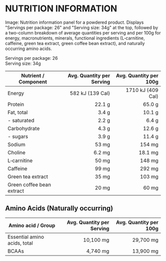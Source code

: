 # NUTRITION INFORMATION

Image: Nutrition information panel for a powdered product. Displays "Servings per package: 26" and "Serving size: 34g" at the top, followed by a two-column breakdown of average quantities per serving and per 100g for energy, macronutrients, minerals, functional ingredients (L‑carnitine, caffeine, green tea extract, green coffee bean extract), and naturally occurring amino acids.

Servings per package: 26  
Serving size: 34g

| Nutrient / Component | Avg. Quantity per Serving | Avg. Quantity per 100g |
|---|---:|---:|
| Energy | 582 kJ (139 Cal) | 1710 kJ (409 Cal) |
| Protein | 22.1 g | 65.0 g |
| Fat, total | 3.4 g | 10.1 g |
| - saturated | 2.2 g | 6.4 g |
| Carbohydrate | 4.3 g | 12.6 g |
| - sugars | 3.9 g | 11.4 g |
| Sodium | 53 mg | 154 mg |
| Choline | 6.2 mg | 18.1 mg |
| L‑carnitine | 50 mg | 148 mg |
| Caffeine | 99 mg | 292 mg |
| Green tea extract | 35 mg | 103 mg |
| Green coffee bean extract | 20 mg | 60 mg |

## Amino Acids (Naturally occurring)

| Amino acid / Group | Avg. Quantity per Serving | Avg. Quantity per 100g |
|---|---:|---:|
| Essential amino acids, total | 10,100 mg | 29,700 mg |
| BCAAs | 4,740 mg | 13,900 mg |
